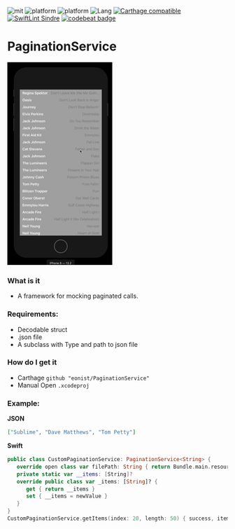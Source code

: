 ![mit](https://img.shields.io/badge/License-MIT-brightgreen.svg)
![platform](https://img.shields.io/badge/Platform-iOS-blue.svg)
![platform](https://img.shields.io/badge/Platform-macOS-blue.svg)
![Lang](https://img.shields.io/badge/Language-Swift%205.1-orange.svg)
[![Carthage compatible](https://img.shields.io/badge/Carthage-compatible-4BC51D.svg?style=flat)](https://github.com/Carthage/Carthage)
[![SwiftLint Sindre](https://img.shields.io/badge/SwiftLint-Sindre-hotpink.svg)](https://github.com/sindresorhus/swiftlint-sindre)
[![codebeat badge](https://codebeat.co/badges/deb313b8-68c2-4e79-8bed-dfcdfb79416f)](https://codebeat.co/projects/github-com-eonist-paginationservice-master)

# PaginationService
<img width="240" alt="img" src="pagination.gif?raw=true">

### What is it
- A framework for mocking paginated calls.

### Requirements:
- Decodable struct
- .json file
- A subclass with Type and path to json file

### How do I get it
- Carthage `github "eonist/PaginationService"`
- Manual Open `.xcodeproj`

### Example:
**JSON**
```json
["Sublime", "Dave Matthews", "Tom Petty"]
```
**Swift**
```swift
public class CustomPaginationService: PaginationService<String> {
   override open class var filePath: String { return Bundle.main.resourcePath! + "/assets.bundle/items.json" }
   private static var __items: [String]?
   override public class var _items: [String]? {
      get { return __items }
      set { __items = newValue }
   }
}
CustomPaginationService.getItems(index: 20, length: 50) { success, items in Swift.print("success: \(success) \(items.count)") } // 30
```
